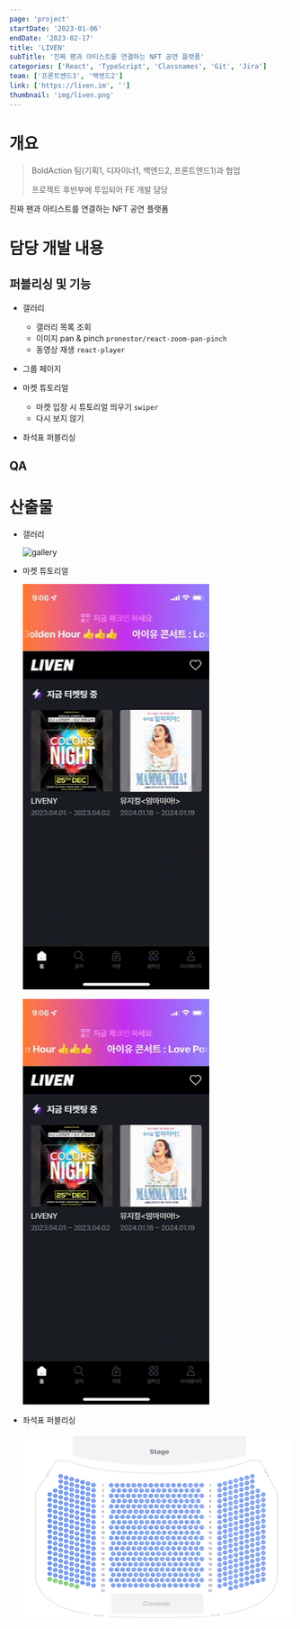 ```yaml
---
page: 'project'
startDate: '2023-01-06'
endDate: '2023-02-17'
title: 'LIVEN'
subTitle: '진짜 팬과 아티스트를 연결하는 NFT 공연 플랫폼'
categories: ['React', 'TypeScript', 'Classnames', 'Git', 'Jira']
team: ['프론트엔드3', '백엔드2']
link: ['https://liven.im', '']
thumbnail: 'img/liven.png'
---
```


# 개요

> BoldAction 팀(기획1, 디자이너1, 백엔드2, 프론트엔드1)과 협업
>
> 프로젝트 후반부에 투입되어 FE 개발 담당

진짜 팬과 아티스트를 연결하는 NFT 공연 플랫폼

# 담당 개발 내용

## 퍼블리싱 및 기능

- 갤러리
  - 갤러리 목록 조회
  - 이미지 pan & pinch `pronestor/react-zoom-pan-pinch`
  - 동영상 재생 `react-player`
  
- 그룹 페이지
- 마켓 튜토리얼
  - 마켓 입장 시 튜토리얼 띄우기 `swiper`
  - 다시 보지 않기
- 좌석표 퍼블리싱

## QA

# 산출물

- 갤러리

  ![gallery](./img/gallery.gif)

- 마켓 튜토리얼

  ![tutorial](./img/tutorial.gif)

  ![tutorial-close](./img/tutorial-close.gif)

- 좌석표 퍼블리싱

  ![seating-chart](./img/seating-chart.png)
